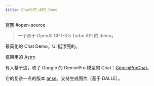 ```yaml
---
title: ChatGPT-API Demo
---
```

[官网](https://github.com/anse-app/chatgpt-demo)
#open-source
> 一个基于 OpenAI GPT-3.5 Turbo API 的 demo。

最简化的 Chat Demo。UI 挺漂亮的。

框架用的 [Astro](../../../../../../../1-self/3-wealth/1-skill/coding/web/framework/full-stack/content/astro.md)

有人基于这，改了 Google 的 GeminiPro 模型的 Chat：[GeminiProChat](https://github.com/babaohuang/GeminiProChat)。

它的复杂一点的版本 [anse](https://github.com/anse-app/anse)。支持生成图片（基于 DALLE）。
